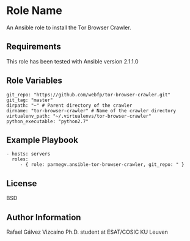 Role Name
=========

An Ansible role to install the Tor Browser Crawler.

Requirements
------------

This role has been tested with Ansible version 2.1.1.0

Role Variables
--------------

	git_repo: "https://github.com/webfp/tor-browser-crawler.git"
	git_tag: "master"
	dirpath: "~" # Parent directory of the crawler
	dirname: "tor-browser-crawler" # Name of the crawler directory
	virtualenv_path: "~/.virtualenvs/tor-browser-crawler"
	python_executable: "python2.7"

Example Playbook
----------------

    - hosts: servers
      roles:
         - { role: parmegv.ansible-tor-browser-crawler, git_repo: " }

License
-------

BSD

Author Information
------------------

Rafael Gálvez Vizcaíno
Ph.D. student at ESAT/COSIC KU Leuven
